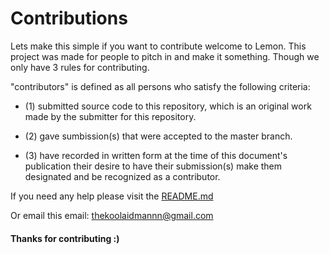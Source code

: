 # Contributions 

Lets make this simple if you want to contribute welcome to Lemon. This project was made for people to pitch in and make it 
something. Though we only have 3 rules for contributing. 

"contributors" is defined as all persons who satisfy the following criteria:

- (1) submitted source code to this repository, which is an original work made by the submitter for this repository.

- (2) gave sumbission(s) that were accepted to the master branch.

- (3) have recorded in written form at the time of this document's publication their desire to have their submission(s) 
make them designated and be recognized as a contributor. 

If you need any help please visit the [README.md](https://github.com/Deltasiv/Lemon/blob/master/README.md)

Or email this email: thekoolaidmannn@gmail.com 

#### Thanks for contributing :) 

